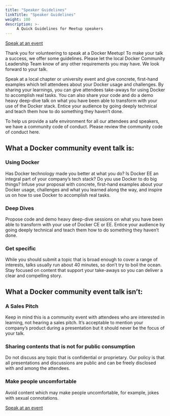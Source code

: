 ```yaml
---
title: "Speaker Guidelines"
linkTitle: "Speaker Guidelines"
weight: 100
description: >-
     A Quick Guidelines for Meetup speakers
---
```


<a href="https://form.typeform.com/to/qxqZcxv1?typeform-medium=embed-snippet" class="btn btn-primary btn-success"><span class="align-middle">Speak at an event </span></a>

Thank you for volunteering to speak at a Docker Meetup! To make your talk a success, we offer some guidelines.  Please let the local Docker Community Leadership Team know of any other requirements you may have. We look forward to your talk.

Speak at a local chapter or university event and give concrete, first-hand examples which tell attendees about your Docker usage and challenges. By sharing your learnings, you can give attendees take-aways for using Docker to accomplish real tasks. You can also share your code and do a demo heavy deep-dive talk on what you have been able to transform with your use of the Docker stack. Entice your audience by going deeply technical and teach them how to do something they haven’t done. 

To help us provide a safe environment for all our attendees and speakers,  we have a community code of conduct. Please review the community code of conduct here. 

## What a Docker community event talk is: 

### Using Docker
Has Docker technology made you better at what you do? Is Docker EE an integral part of your company’s tech stack? Do you use Docker to do big things? Infuse your proposal with concrete, first-hand examples about your Docker usage, challenges and what you learned along the way, and inspire us on how to use Docker to accomplish real tasks.

### Deep Dives
Propose code and demo heavy deep-dive sessions on what you have been able to transform with your use of Docker CE or EE. Entice your audience by going deeply technical and teach them how to do something they haven’t done.

### Get specific
While you should submit a topic that is broad enough to cover a range of interests, talks usually run about 40 minutes, so don’t try to boil the ocean. Stay focused on content that support your take-aways so you can deliver a clear and compelling story.


## What a Docker community event talk isn’t:

### A Sales Pitch
Keep in mind this is a community event with attendees who are interested in learning, not hearing a sales pitch. It’s acceptable to mention your company’s product during a presentation but it should never be the focus of your talk. 

### Sharing contents that is not for public consumption
Do not discuss any topic that is confidential or proprietary. Our policy is that all presentations and discussions are public and can be freely disclosed with and among the attendees. 

### Make people uncomfortable
Avoid content which may make people uncomfortable, for example, jokes with sexual connotations.


<a href="https://form.typeform.com/to/qxqZcxv1?typeform-medium=embed-snippet" class="btn btn-primary btn-success"><span class="align-middle">Speak at an event </span></a>


